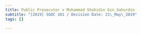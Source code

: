 ```yaml
---
title: Public Prosecutor v Muhammad Shahidin bin Sahurdin
subtitle: "[2019] SGDC 101 / Decision Date: 21\_May\_2019"
tags: []

---
```

